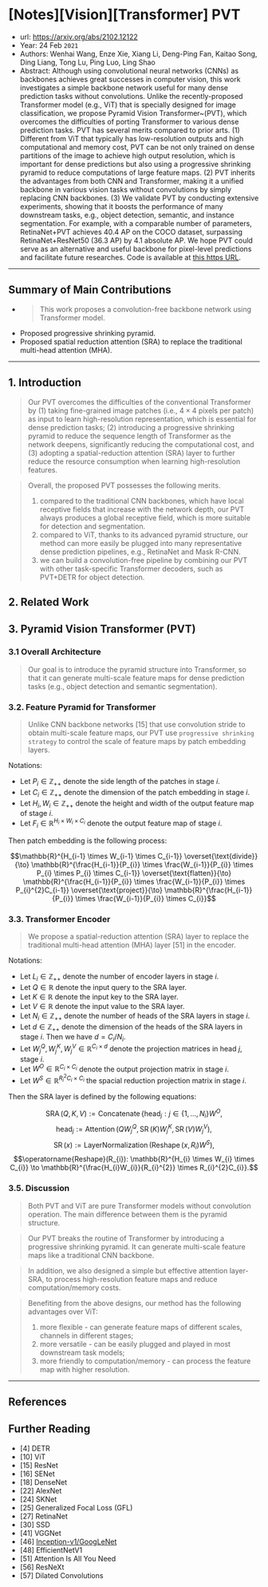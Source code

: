 # [Notes][Vision][Transformer] PVT

* url: https://arxiv.org/abs/2102.12122
* Year: 24 Feb `2021`
* Authors: Wenhai Wang, Enze Xie, Xiang Li, Deng-Ping Fan, Kaitao Song, Ding Liang, Tong Lu, Ping Luo, Ling Shao
* Abstract: Although using convolutional neural networks (CNNs) as backbones achieves great successes in computer vision, this work investigates a simple backbone network useful for many dense prediction tasks without convolutions. Unlike the recently-proposed Transformer model (e.g., ViT) that is specially designed for image classification, we propose Pyramid Vision Transformer~(PVT), which overcomes the difficulties of porting Transformer to various dense prediction tasks. PVT has several merits compared to prior arts. (1) Different from ViT that typically has low-resolution outputs and high computational and memory cost, PVT can be not only trained on dense partitions of the image to achieve high output resolution, which is important for dense predictions but also using a progressive shrinking pyramid to reduce computations of large feature maps. (2) PVT inherits the advantages from both CNN and Transformer, making it a unified backbone in various vision tasks without convolutions by simply replacing CNN backbones. (3) We validate PVT by conducting extensive experiments, showing that it boosts the performance of many downstream tasks, e.g., object detection, semantic, and instance segmentation. For example, with a comparable number of parameters, RetinaNet+PVT achieves 40.4 AP on the COCO dataset, surpassing RetinaNet+ResNet50 (36.3 AP) by 4.1 absolute AP. We hope PVT could serve as an alternative and useful backbone for pixel-level predictions and facilitate future researches. Code is available at [this https URL](https://github.com/whai362/PVT).

----------------------------------------------------------------------------------------------------

## Summary of Main Contributions

* > This work proposes a convolution-free backbone network using Transformer model.
* Proposed progressive shrinking pyramid.
* Proposed spatial reduction attention (SRA) to replace the traditional multi-head attention (MHA).

----------------------------------------------------------------------------------------------------

## 1. Introduction

> Our PVT overcomes the difficulties of the conventional Transformer by (1) taking fine-grained image patches (i.e., $4 \times 4$ pixels per patch) as input to learn high-resolution representation, which is essential for dense prediction tasks; (2) introducing a progressive shrinking pyramid to reduce the sequence length of Transformer as the network deepens, significantly reducing the computational cost, and (3) adopting a spatial-reduction attention (SRA) layer to further reduce the resource consumption when learning high-resolution features.

> Overall, the proposed PVT possesses the following merits.
> 1. compared to the traditional CNN backbones, which have local receptive fields that increase with the network depth, our PVT always produces a global receptive field, which is more suitable for detection and segmentation.
> 2. compared to ViT, thanks to its advanced pyramid structure, our method can more easily be plugged into many representative dense prediction pipelines, e.g., RetinaNet and Mask R-CNN.
> 3. we can build a convolution-free pipeline by combining our PVT with other task-specific Transformer decoders, such as PVT+DETR for object detection.

## 2. Related Work

## 3. Pyramid Vision Transformer (PVT)

### 3.1 Overall Architecture

> Our goal is to introduce the pyramid structure into Transformer, so that it can generate multi-scale feature maps for dense prediction tasks (e.g., object detection and semantic segmentation).

### 3.2. Feature Pyramid for Transformer

> Unlike CNN backbone networks [15] that use convolution stride to obtain multi-scale feature maps, our PVT use `progressive shrinking strategy` to control the scale of feature maps by patch embedding layers.

Notations:
* Let $P_{i} \in \mathbb{Z}_{++}$ denote the side length of the patches in stage $i$.
* Let $C_{i} \in \mathbb{Z}_{++}$ denote the dimension of the patch embedding in stage $i$.
* Let $H_{i}, W_{i} \in \mathbb{Z}_{++}$ denote the height and width of the output feature map of stage $i$.
* Let $F_{i} \in \mathbb{R}^{H_{i} \times W_{i} \times C_{i}}$ denote the output feature map of stage $i$.

Then patch embedding is the following process:

$$\mathbb{R}^{H_{i-1} \times W_{i-1} \times C_{i-1}} \overset{\text{divide}}{\to}
\mathbb{R}^{\frac{H_{i-1}}{P_{i}} \times \frac{W_{i-1}}{P_{i}} \times P_{i} \times P_{i} \times C_{i-1}} \overset{\text{flatten}}{\to}
\mathbb{R}^{\frac{H_{i-1}}{P_{i}} \times \frac{W_{i-1}}{P_{i}} \times P_{i}^{2}C_{i-1}} \overset{\text{project}}{\to}
\mathbb{R}^{\frac{H_{i-1}}{P_{i}} \times \frac{W_{i-1}}{P_{i}} \times C_{i}}$$

### 3.3. Transformer Encoder

> We propose a spatial-reduction attention (SRA) layer to replace the traditional multi-head attention (MHA) layer [51] in the encoder.

Notations:
* Let $L_{i} \in \mathbb{Z}_{++}$ denote the number of encoder layers in stage $i$.
* Let $Q \in \mathbb{R}^{}$ denote the input query to the SRA layer.
* Let $K \in \mathbb{R}^{}$ denote the input key to the SRA layer.
* Let $V \in \mathbb{R}^{}$ denote the input value to the SRA layer.
* Let $N_{i} \in \mathbb{Z}_{++}$ denote the number of heads of the SRA layers in stage $i$.
* Let $d \in \mathbb{Z}_{++}$ denote the dimension of the heads of the SRA layers in stage $i$.
Then we have $d = C_{i} / N_{i}$.
* Let $W_{j}^{Q}, W_{j}^{K}, W_{j}^{V} \in \mathbb{R}^{C_{i} \times d}$ denote the projection matrices in head $j$, stage $i$.
* Let $W^{O} \in \mathbb{R}^{C_{i} \times C_{i}}$ denote the output projection matrix in stage $i$.
* Let $W^{S} \in \mathbb{R}^{R_{i}^{2}C_{i} \times C_{i}}$ the spacial reduction projection matrix in stage $i$.

Then the SRA layer is defined by the following equations:

$$\operatorname{SRA}(Q, K, V) := \operatorname{Concatenate}\bigg\{\text{head}_{j}: j \in \{1, ..., N_{i}\bigg\}W^{O},$$
$$\text{head}_{j} := \operatorname{Attention}(QW_{j}^{Q}, \operatorname{SR}(K)W_{j}^{K}, \operatorname{SR}(V)W_{j}^{V}),$$
$$\operatorname{SR}(x) := \operatorname{LayerNormalization}(\operatorname{Reshape}(x, R_{i})W^{S}),$$
$$\operatorname{Reshape}(R_{i}): \mathbb{R}^{H_{i} \times W_{i} \times C_{i}} \to \mathbb{R}^{\frac{H_{i}W_{i}}{R_{i}^{2}} \times R_{i}^{2}C_{i}}.$$

### 3.5. Discussion

> Both PVT and ViT are pure Transformer models without convolution operation. The main difference between them is the pyramid structure.

> Our PVT breaks the routine of Transformer by introducing a progressive shrinking pyramid. It can generate multi-scale feature maps like a traditional CNN backbone.

> In addition, we also designed a simple but effective attention layer-SRA, to process high-resolution feature maps and reduce computation/memory costs.

> Benefiting from the above designs, our method has the following advantages over ViT:
> 1. more flexible - can generate feature maps of different scales, channels in different stages;
> 2. more versatile - can be easily plugged and played in most downstream task models;
> 3. more friendly to computation/memory - can process the feature map with higher resolution.

----------------------------------------------------------------------------------------------------

## References

## Further Reading

* [4] DETR
* [10] ViT
* [15] ResNet
* [16] SENet
* [18] DenseNet
* [22] AlexNet
* [24] SKNet
* [25] Generalized Focal Loss (GFL)
* [27] RetinaNet
* [30] SSD
* [41] VGGNet
* [46] [Inception-v1/GoogLeNet](https://zhuanlan.zhihu.com/p/564141144)
* [48] EfficientNetV1
* [51] Attention Is All You Need
* [56] ResNeXt
* [57] Dilated Convolutions
